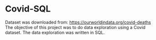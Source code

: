 # Covid-SQL
Dataset was downloaded from: https://ourworldindata.org/covid-deaths
The objective of this project was to do data exploration using a Covid dataset. The data exploration was written in SQL.
